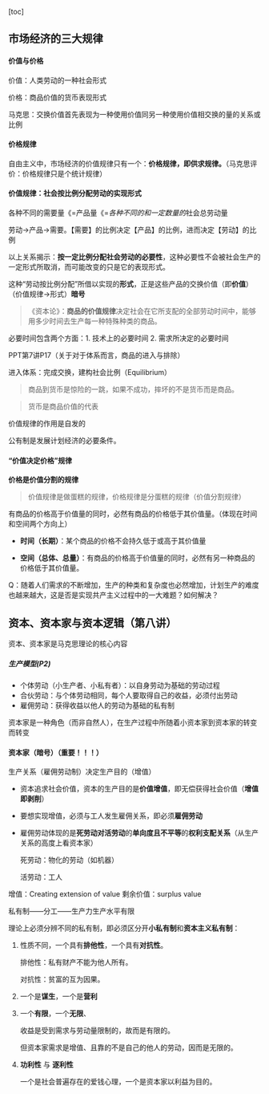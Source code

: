 [toc]

## 市场经济的三大规律

#### 价值与价格

价值：人类劳动的一种社会形式

价格：商品价值的货币表现形式

马克思：交换价值首先表现为一种使用价值同另一种使用价值相交换的量的关系或比例

#### 价格规律

自由主义中，市场经济的价值规律只有一个：**价格规律，即供求规律。**（马克思评价：价格规律只是个统计规律）

#### 价值规律：社会按比例分配劳动的实现形式

各种不同的需要量《=产品量《=*各种不同的和一定数量的*社会总劳动量

劳动->产品->需要。【需要】的比例决定【产品】的比例，进而决定【劳动】的比例

以上关系揭示：**按一定比例分配社会劳动的必要性**，这种必要性不会被社会生产的一定形式所取消，而可能改变的只是它的表现形式。

这种“劳动按比例分配”所借以实现的**形式**，正是这些产品的交换价值（即**价值**）（价值规律->形式）**暗号**

> 《资本论》：**商品的价值规律**决定社会在它所支配的全部劳动时间中，能够用多少时间去生产每一种特殊种类的商品。

必要时间包含两个方面：1. 技术上的必要时间 2. 需求所决定的必要时间

PPT第7讲P17（关于对于体系而言，商品的进入与排除）


进入体系：完成交换，建构社会比例（Equilibrium）

> 商品到货币是惊险的一跳，如果不成功，摔坏的不是货币而是商品。

> 货币是商品价值的代表

价值规律的作用是自发的

公有制是发展计划经济的必要条件。

#### “价值决定价格”规律

**价格是价值分割的规律**

> 价值规律是做蛋糕的规律，价格规律是分蛋糕的规律（价值分割规律）

有商品的价格高于价值量的同时，必然有商品的价格低于其价值量。（体现在时间和空间两个方向上）

- **时间（长期）**：某个商品的价格不会持久低于或高于其价值量

- **空间（总体、总量）**：有商品的价格高于价值量的同时，必然有另一种商品的价格低于其价值量。





Q：随着人们需求的不断增加，生产的种类和复杂度也必然增加，计划生产的难度也越来越大，这是否是实现共产主义过程中的一大难题？如何解决？

## 资本、资本家与资本逻辑（第八讲）

资本、资本家是马克思理论的核心内容

##### 生产模型(P2)

- 个体劳动（小生产者、小私有者）：以自身劳动为基础的劳动过程
- 合伙劳动：与个体劳动相同，每个人要取得自己的收益，必须付出劳动
- 雇佣劳动：获得收益以他人的劳动为基础的私有制

资本家是一种角色（而非自然人），在生产过程中所随着小资本家到资本家的转变而转变

#### 资本家（暗号）（重要！！！）

生产关系（雇佣劳动制）决定生产目的（增值）

- 资本追求社会价值，资本的生产目的是**价值增值**，即无偿获得社会价值（**增值即剥削**）

- 要想实现增值，必须与工人发生雇佣关系，即必须**雇佣劳动**

- 雇佣劳动体现的是**死劳动对活劳动**的**单向度且不平等**的**权利支配关系**（从生产关系的高度上看资本家）

    死劳动：物化的劳动（如机器）

    活劳动：工人

增值：Creating extension of value 剩余价值：surplus value



私有制——分工——生产力生产水平有限

理论上必须分辨不同的私有制，即必须区分开**小私有制**和**资本主义私有制**：

1. 性质不同，一个具有**排他性**，一个具有**对抗性**。

    排他性：私有财产不能为他人所有。

    对抗性：贫富的互为因果。

2. 一个是**谋生**，一个是**营利**

3. 一个**有限**，一个**无限**、

    收益是受到需求与劳动量限制的，故而是有限的。

    但资本家需求是增值、且靠的不是自己的他人的劳动，因而是无限的。

4. **功利性**	与	**逐利性**

    一个是社会普遍存在的爱钱心理，一个是资本家以利益为目的。

